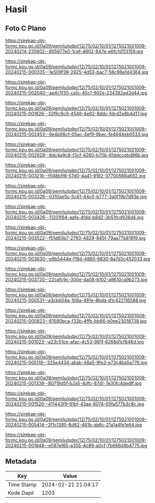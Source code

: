 # Hasil

## Foto C Plano

https://sirekap-obj-formc.kpu.go.id/0a09/pemilu/pdpr/12/75/02/10/01/1275021001009-20240214-235602--855977e0-1cef-4602-847e-e6fcfd113159.jpg

https://sirekap-obj-formc.kpu.go.id/0a09/pemilu/pdpr/12/75/02/10/01/1275021001009-20240215-000335--1e509f39-2925-4d53-bac7-56c96e1d4364.jpg

https://sirekap-obj-formc.kpu.go.id/0a09/pemilu/pdpr/12/75/02/10/01/1275021001009-20240215-002040--ae4c1f30-ca1c-45c1-902e-234382ad3d44.jpg

https://sirekap-obj-formc.kpu.go.id/0a09/pemilu/pdpr/12/75/02/10/01/1275021001009-20240215-001826--32f9c9c9-4548-4e92-8ddc-fdcd2e8b4d17.jpg

https://sirekap-obj-formc.kpu.go.id/0a09/pemilu/pdpr/12/75/02/10/01/1275021001009-20240215-002453--9e4b98cf-05ac-4ef9-9bec-fe4644eb0533.jpg

https://sirekap-obj-formc.kpu.go.id/0a09/pemilu/pdpr/12/75/02/10/01/1275021001009-20240215-002929--8dc4a9c8-f3cf-4260-b70b-61ddccebd86b.jpg

https://sirekap-obj-formc.kpu.go.id/0a09/pemilu/pdpr/12/75/02/10/01/1275021001009-20240215-003216--f568b1f8-57d0-4a41-9192-37700566a692.jpg

https://sirekap-obj-formc.kpu.go.id/0a09/pemilu/pdpr/12/75/02/10/01/1275021001009-20240215-003326--0310ae5c-5c61-44c0-b777-3a0f19b7d93e.jpg

https://sirekap-obj-formc.kpu.go.id/0a09/pemilu/pdpr/12/75/02/10/01/1275021001009-20240215-003426--11201f64-aafa-4fdd-b8d2-3b51fcd926d4.jpg

https://sirekap-obj-formc.kpu.go.id/0a09/pemilu/pdpr/12/75/02/10/01/1275021001009-20240215-003522--f51d60b7-2793-4829-845f-79aa77b816f9.jpg

https://sirekap-obj-formc.kpu.go.id/0a09/pemilu/pdpr/12/75/02/10/01/1275021001009-20240215-003630--e9b5444e-f18d-4885-9830-8a7d3c452033.jpg

https://sirekap-obj-formc.kpu.go.id/0a09/pemilu/pdpr/12/75/02/10/01/1275021001009-20240215-003720--22cafc9c-300e-4a08-b102-a9610ca9b273.jpg

https://sirekap-obj-formc.kpu.go.id/0a09/pemilu/pdpr/12/75/02/10/01/1275021001009-20240215-000531--a3cbb04a-106a-481e-8bda-d1c422116588.jpg

https://sirekap-obj-formc.kpu.go.id/0a09/pemilu/pdpr/12/75/02/10/01/1275021001009-20240215-000823--61590bca-f33b-4ffb-bb66-b0ee23018739.jpg

https://sirekap-obj-formc.kpu.go.id/0a09/pemilu/pdpr/12/75/02/10/01/1275021001009-20240215-001023--a23c51ce-afac-4c53-981f-6268d1cf646d.jpg

https://sirekap-obj-formc.kpu.go.id/0a09/pemilu/pdpr/12/75/02/10/01/1275021001009-20240215-005119--325e4434-abab-48a5-9fe3-e73c4ba5a776.jpg

https://sirekap-obj-formc.kpu.go.id/0a09/pemilu/pdpr/12/75/02/10/01/1275021001009-20240215-001338--80719d5f-b2a5-4dfc-87d1-7e30fc4dedff.jpg

https://sirekap-obj-formc.kpu.go.id/0a09/pemilu/pdpr/12/75/02/10/01/1275021001009-20240215-001520--411443f9-91bf-43ae-8074-05fa577b3c8c.jpg

https://sirekap-obj-formc.kpu.go.id/0a09/pemilu/pdpr/12/75/02/10/01/1275021001009-20240215-005414--2f1c1385-8d82-461b-ab6c-21a1a4fe1e64.jpg

https://sirekap-obj-formc.kpu.go.id/0a09/pemilu/pdpr/12/75/02/10/01/1275021001009-20240215-001648--e087ef65-a355-4c89-a0cf-7b666d9b4775.jpg


## Metadata

| Key        | Value               |
| ---------- | ------------------- |
| Time Stamp | 2024-02-21 21:04:17 |
| Kode Dapil | 1203                |



